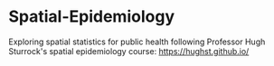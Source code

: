 # Spatial-Epidemiology
Exploring spatial statistics for public health following Professor Hugh Sturrock's spatial epidemiology course: https://hughst.github.io/
